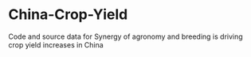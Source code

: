 # China-Crop-Yield
Code and source data for Synergy of agronomy and breeding is driving crop yield increases in China
